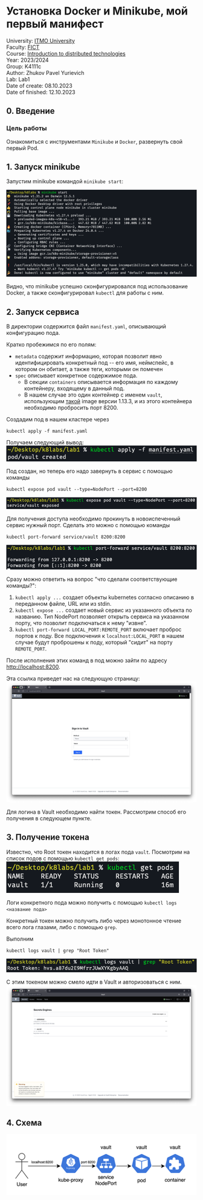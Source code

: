 # Установка Docker и Minikube, мой первый манифест

University: [ITMO University](https://itmo.ru/ru/)\
Faculty: [FICT](https://fict.itmo.ru)\
Course: [Introduction to distributed technologies](https://github.com/itmo-ict-faculty/introduction-to-distributed-technologies)\
Year: 2023/2024\
Group: K4111c\
Author: Zhukov Pavel Yurievich\
Lab: Lab1\
Date of create: 08.10.2023\
Date of finished: 12.10.2023

## 0. Введение

###  Цель работы
Ознакомиться с инструментами `Minikube` и `Docker`, развернуть свой первый Pod.

## 1. Запуск minikube
Запустим minikube командой `minikube start`:

![Запуск](/lab1/sources/minikube_startup.png)

Видно, что minikube успешно сконфигурировался под использование Docker, а также сконфигурировал `kubectl` для работы с ним.

## 2. Запуск сервиса

В директории содержится файл `manifest.yaml`, описывающий конфигурацию пода.

Кратко пробежимся по его полям:
* `metadata` содержит информацию, которая позволит явно идентифицировать конкретный под -- его имя, неймспейс, в котором он обитает, а также теги, которыми он помечен
* `spec` описывает конкретное содержимое пода.
  * В секции `containers` описывается информация по каждому контейнеру, входящему в данный под.
  * В нашем случае это один контейнер с именем `vault`, использующим [такой](https://hub.docker.com/_/vault/) image версии 1.13.3, и из этого контейнера необходимо пробросить порт 8200.


Создадим под в нашем кластере через
```
kubectl apply -f manifest.yaml
```

Получаем следующий вывод:
![pod_creation](/lab1/sources/pod_creation.png)

Под создан, но теперь его надо завернуть в сервис с помощью команды
```
kubectl expose pod vault --type=NodePort --port=8200
```
![pod_exposed](/lab1/sources/pod_exposing.png)

Для получения доступа необходимо прокинуть в новоиспеченный сервис нужный порт.
Сделать это можно с помощью команды
```
kubectl port-forward service/vault 8200:8200
```

![port forwarding](/lab1/sources/port_forwarding.png)

Сразу можно ответить на вопрос "что сделали соответствующие команды?":
1. `kubectl apply ...` создает объекты kubernetes согласно описанию в переданном файле, URL или из stdin.
2. `kubectl expose ...` создает новый сервис из указанного объекта по названию.
Тип NodePort позволяет открыть сервиса на указанном порту, что позволит подключаться к нему "извне".
3. `kubectl port-forward LOCAL_PORT:REMOTE_PORT` включает проброс портов к поду.
Все подключения к `localhost:LOCAL_PORT` в нашем случае будут проброшены к поду, который "сидит" на порту `REMOTE_PORT`.

После исполнения этих команд в под можно зайти по адресу [http://localhost:8200](http://localhost:8200).

Эта ссылка приведет нас на следующую страницу:
![vault_page](/lab1/sources/vault.png)

Для логина в Vault необходимо найти токен.
Рассмотрим способ его получения в следующем пункте.

## 3. Получение токена

Известно, что Root токен находится в логах пода `vault`.
Посмотрим на список подов с помощью `kubectl get pods`:\
![список подов](sources/pods_list.png)

Логи конкретного пода можно получить с помощью
`kubectl logs <название пода>`

Конкретный токен можно получить либо через монотонное чтение всего лога глазами, либо с помощью `grep`.

Выполним
```
kubectl logs vault | grep "Root Token"
```

![token acquired](/lab1/sources/token.png)

С этим токеном можно смело идти в Vault и авторизоваться с ним.
![insides of vault](/lab1/sources/vault_inside.png)


## 4. Схема

![Схема](/lab1/sources/scheme.png)